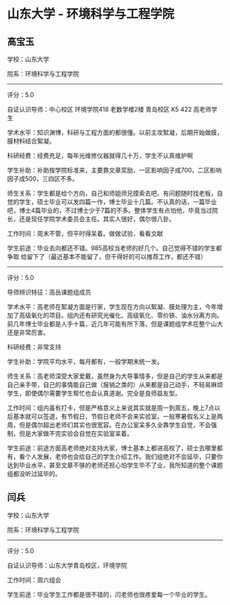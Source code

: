 # 山东大学 - 环境科学与工程学院

## 高宝玉

学校：山东大学

院系：环境科学与工程学院

* * *

评分：5.0

自证认识导师：中心校区 环境学院418 老数学楼2楼
青岛校区 K5 422
高老师学生

学术水平：知识渊博，科研与工程方面的都很懂。以前主攻絮凝，后期开始做膜，膜材料结合絮凝。

科研经费：经费充足，每年光维修仪器就得几十万，学生不认真维护啊

学生补助：补助按学院标准来，主要靠文章奖励，一区影响因子成700，二区影响因子成500，三四区不多。

师生关系：学生都是给个方向，自己和师姐师兄摸索去吧，有问题随时找老板，自觉的学生，硕士毕业可以发四篇一作，博士毕业十几篇。不认真的话，一篇毕业吧，博士4篇毕业的，不过博士少于7篇的不多。整体学生有点怕他，毕竟当过院长，还是现任学院学术委员会主任。其实人很好，偶尔很八卦。

工作时间：周末不管，但平时得呆着。做做试验，看看文献

学生前途：毕业去向都还不错。985高校当老师的好几个。自己觉得不错的学生都争取 给留下了（最近基本不能留了，但干得好的可以推荐工作，都还不错）

* * *

评分：5.0

导师辨识特征：高岳课题组成员

学术水平：高老师在絮凝方面是行家，学生现在方向以絮凝、膜处理为主，今年增加了高级氧化的项目。组内还有研究光催化、高级氧化、零价铁、油水分离方向。前几年博士毕业都是人手十篇，近几年可能有所下落，但是课题组学术在整个山大还是非常厉害。

科研经费：非常支持

学生补助：学院平均水平，每月都有，一般学期末统一发。

师生关系：高老师深受大家爱戴，虽然身为大导事情多，但是自己的学生从来都是自己亲手带，自己的事情能自己做（报销之类的）从来都是自己动手，不轻易麻烦学生，即使偶尔需要学生帮忙也会认真道谢。完全是良师益友型。

工作时间：组内虽有打卡，但是严格意义上来说其实就是周一到周五，晚上7点以后基本就可以签退，有节假日，节假日老师不会来实验室。一般寒暑假名义上是两周，但是偶尔超出老师们其实也很宽容。在办公室呆多久全靠学生自觉，不会强制，但是大家做不完实验会自觉在实验室呆着。

学生前途：前途方面高老师绝对支持大家，博士基本上都进高校了，硕士去哪里都有，看个人发展，老师也会给自己的学生介绍工作。我们组绝对不会延毕，只要你达到毕业水平，甚至文章不够的老师还担心怕学生毕不了业，我所知道的整个课题组都没听过延毕的。

## 闫兵

学校：山东大学

院系：环境科学与工程学院

* * *

评分：5.0

自证认识导师：山东大学青岛校区，环境学院

工作时间：周六组会

学生前途：毕业学生工作都是很不错的，闫老师也很疼爱每一个毕业的学生。